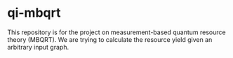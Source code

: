 # qi-mbqrt
This repository is for the project on measurement-based quantum resource theory (MBQRT). We are trying to calculate the resource yield given an arbitrary input graph. 
